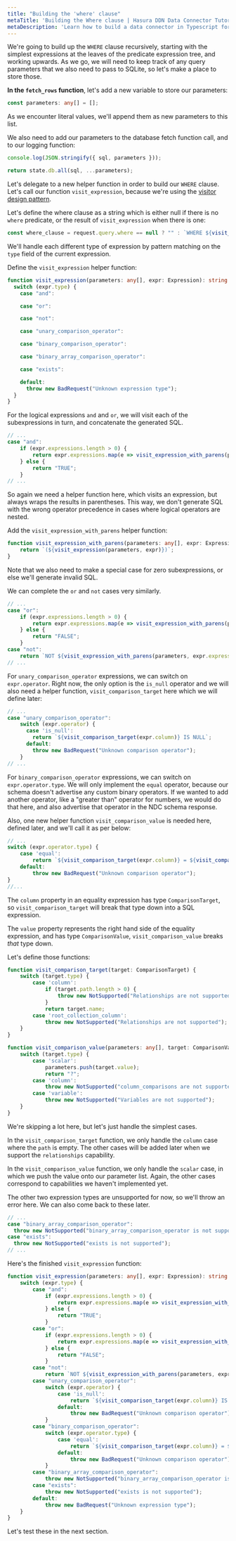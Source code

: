 ```yaml
---
title: "Building the 'where' clause"
metaTitle: 'Building the Where clause | Hasura DDN Data Connector Tutorial'
metaDescription: 'Learn how to build a data connector in Typescript for Hasura DDN'
---
```


We're going to build up the `WHERE` clause recursively, starting with the simplest expressions at the leaves of the
predicate expression tree, and working upwards. As we go, we will need to keep track of any query parameters that we
also need to pass to SQLite, so let's make a place to store those.

**In the `fetch_rows` function**, let's add a new variable to store our parameters:

```typescript
const parameters: any[] = [];
```

As we encounter literal values, we'll append them as new parameters to this list.

We also need to add our parameters to the database fetch function call, and to our logging function:

```typescript
console.log(JSON.stringify({ sql, parameters }));

return state.db.all(sql, ...parameters);
```

Let's delegate to a new helper function in order to build our `WHERE` clause. Let's call our function 
`visit_expression`, because we're using the [visitor design pattern](https://en.wikipedia.org/wiki/Visitor_pattern).

Let's define the where clause as a string which is either null if there is no `where` predicate, or the result of 
`visit_expression` when there is one:

```typescript
const where_clause = request.query.where == null ? "" : `WHERE ${visit_expression(parameters, request.query.where)}`;
```

We'll handle each different type of expression by pattern matching on the `type` field of the current expression.

Define the `visit_expression` helper function:

```typescript
function visit_expression(parameters: any[], expr: Expression): string {
  switch (expr.type) {
    case "and":

    case "or":

    case "not":

    case "unary_comparison_operator":

    case "binary_comparison_operator":

    case "binary_array_comparison_operator":

    case "exists":

    default:
      throw new BadRequest("Unknown expression type");
  }
}
```

For the logical expressions `and` and `or`, we will visit each of the subexpressions in turn, and concatenate the
generated SQL.

```typescript
// ...
case "and":
    if (expr.expressions.length > 0) {
        return expr.expressions.map(e => visit_expression_with_parens(parameters, e)).join(" AND ");
    } else {
        return "TRUE";
    }
// ...
```

So again we need a helper function here, which visits an expression, but always wraps the results in parentheses. This 
way, we don't generate SQL with the wrong operator precedence in cases where logical operators are nested.

Add the `visit_expression_with_parens` helper function:

```typescript
function visit_expression_with_parens(parameters: any[], expr: Expression): string {
    return `(${visit_expression(parameters, expr)})`;
}
```

Note that we also need to make a special case for zero subexpressions, or else we'll generate invalid SQL.

We can complete the `or` and `not` cases very similarly.

```typescript
// ...
case "or":
    if (expr.expressions.length > 0) {
        return expr.expressions.map(e => visit_expression_with_parens(parameters, e)).join(" OR ");
    } else {
        return "FALSE";
    }
case "not":
    return `NOT ${visit_expression_with_parens(parameters, expr.expression)}`;
// ...
```

For `unary_comparison_operator` expressions, we can switch on `expr.operator`. Right now, the only option is the
`is_null` operator and we will also need a helper function, `visit_comparison_target` here which we will define later:

```typescript
// ...
case "unary_comparison_operator":
    switch (expr.operator) {
      case 'is_null':
        return `${visit_comparison_target(expr.column)} IS NULL`;
      default:
        throw new BadRequest("Unknown comparison operator");
    }
// ...
```

For `binary_comparison_operator` expressions, we can switch on `expr.operator.type`. We will only implement the `equal`
operator, because our schema doesn't advertise any custom binary operators. If we wanted to add another operator, like a
"greater than" operator for numbers, we would do that here, and also advertise that operator in the NDC schema response.

Also, one new helper function `visit_comparison_value` is needed here, defined later, and we'll call it as per below:

```typescript
// ...
switch (expr.operator.type) {
    case 'equal':
        return `${visit_comparison_target(expr.column)} = ${visit_comparison_value(parameters, expr.value)}`
    default:
        throw new BadRequest("Unknown comparison operator");
}
//...
```

The `column` property in an equality expression has type `ComparisonTarget`, so `visit_comparison_target` will break 
that type down into a SQL expression.

The `value` property represents the right hand side of the equality expression, and has type `ComparisonValue`, 
`visit_comparison_value` breaks _that_ type down.

Let's define those functions:

```typescript
function visit_comparison_target(target: ComparisonTarget) {
    switch (target.type) {
        case 'column':
            if (target.path.length > 0) {
                throw new NotSupported("Relationships are not supported");
            }
            return target.name;
        case 'root_collection_column':
            throw new NotSupported("Relationships are not supported");
    }
}

function visit_comparison_value(parameters: any[], target: ComparisonValue) {
    switch (target.type) {
        case 'scalar':
            parameters.push(target.value);
            return "?";
        case 'column':
            throw new NotSupported("column_comparisons are not supported");
        case 'variable':
            throw new NotSupported("Variables are not supported");
    }
}
```

We're skipping a lot here, but let's just handle the simplest cases.

In the `visit_comparison_target` function, we only handle the `column` case where the `path` is empty. The other cases
will be added later when we support the `relationships` capability.

In the `visit_comparison_value` function, we only handle the `scalar` case, in which we push the value onto our
parameter list. Again, the other cases correspond to capabilities we haven't implemented yet.

The other two expression types are unsupported for now, so we'll throw an error here. We can also come back to these 
later.

```typescript
// ...
case "binary_array_comparison_operator":
  throw new NotSupported("binary_array_comparison_operator is not supported");
case "exists":
  throw new NotSupported("exists is not supported");
// ...
```

Here's the finished `visit_expression` function:

```typescript
function visit_expression(parameters: any[], expr: Expression): string {
    switch (expr.type) {
        case "and":
            if (expr.expressions.length > 0) {
                return expr.expressions.map(e => visit_expression_with_parens(parameters, e)).join(" AND ");
            } else {
                return "TRUE";
            }
        case "or":
            if (expr.expressions.length > 0) {
                return expr.expressions.map(e => visit_expression_with_parens(parameters, e)).join(" OR ");
            } else {
                return "FALSE";
            }
        case "not":
            return `NOT ${visit_expression_with_parens(parameters, expr.expression)}`;
        case "unary_comparison_operator":
            switch (expr.operator) {
                case 'is_null':
                    return `${visit_comparison_target(expr.column)} IS NULL`;
                default:
                    throw new BadRequest("Unknown comparison operator");
            }
        case "binary_comparison_operator":
            switch (expr.operator.type) {
                case 'equal':
                    return `${visit_comparison_target(expr.column)} = ${visit_comparison_value(parameters, expr.value)}`
                default:
                    throw new BadRequest("Unknown comparison operator");
            }
        case "binary_array_comparison_operator":
            throw new NotSupported("binary_array_comparison_operator is not supported");
        case "exists":
            throw new NotSupported("exists is not supported");
        default:
            throw new BadRequest("Unknown expression type");
    }
}
```

Let's test these in the next section.